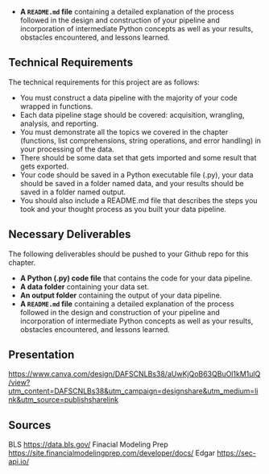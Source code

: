 * **A ``README.md`` file** containing a detailed explanation of the process followed in the design and construction of your pipeline and incorporation of intermediate Python concepts as well as your results, obstacles encountered, and lessons learned.

## Technical Requirements

The technical requirements for this project are as follows:

* You must construct a data pipeline with the majority of your code wrapped in functions.
* Each data pipeline stage should be covered: acquisition, wrangling, analysis, and reporting.
* You must demonstrate all the topics we covered in the chapter (functions, list comprehensions, string operations, and error handling) in your processing of the data.
* There should be some data set that gets imported and some result that gets exported.
* Your code should be saved in a Python executable file (.py), your data should be saved in a folder named data, and your results should be saved in a folder named output.
* You should also include a README.md file that describes the steps you took and your thought process as you built your data pipeline.

## Necessary Deliverables

The following deliverables should be pushed to your Github repo for this chapter.

* **A Python (.py) code file** that contains the code for your data pipeline.
* **A data folder** containing your data set.
* **An output folder** containing the output of your data pipeline.
* **A ``README.md`` file** containing a detailed explanation of the process followed in the design and construction of your pipeline and incorporation of intermediate Python concepts as well as your results, obstacles encountered, and lessons learned.

## Presentation
https://www.canva.com/design/DAFSCNLBs38/aUwKjQoB63QBuOl1kM1ulQ/view?utm_content=DAFSCNLBs38&utm_campaign=designshare&utm_medium=link&utm_source=publishsharelink

## Sources
BLS https://data.bls.gov/
Finacial Modeling Prep https://site.financialmodelingprep.com/developer/docs/
Edgar https://sec-api.io/


